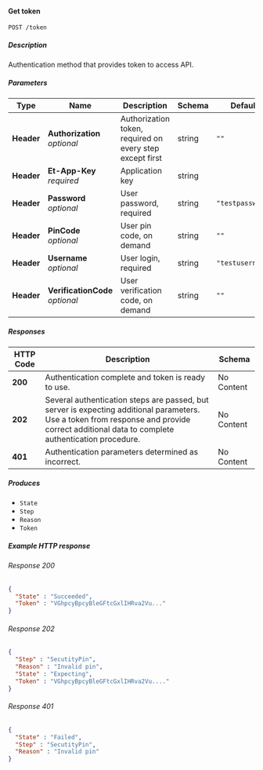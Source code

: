 
<a name="get_token"></a>
#### Get token
```
POST /token
```


##### Description
Authentication method that provides token to access API.


##### Parameters

|Type|Name|Description|Schema|Default|
|---|---|---|---|---|
|**Header**|**Authorization**  <br>*optional*|Authorization token, required on every step except first|string|`""`|
|**Header**|**Et-App-Key**  <br>*required*|Application key|string||
|**Header**|**Password**  <br>*optional*|User password, required|string|`"testpassword"`|
|**Header**|**PinCode**  <br>*optional*|User pin code, on demand|string|`""`|
|**Header**|**Username**  <br>*optional*|User login, required|string|`"testusername"`|
|**Header**|**VerificationCode**  <br>*optional*|User verification code, on demand|string|`""`|


##### Responses

|HTTP Code|Description|Schema|
|---|---|---|
|**200**|Authentication complete and token is ready to use.|No Content|
|**202**|Several authentication steps are passed, but server is expecting additional parameters. Use a token from response and provide correct additional data to complete authentication procedure.|No Content|
|**401**|Authentication parameters determined as incorrect.|No Content|


##### Produces

* `State`
* `Step`
* `Reason`
* `Token`


##### Example HTTP response

###### Response 200
```json
{
  "State" : "Succeeded",
  "Token" : "VGhpcyBpcyBleGFtcGxlIHRva2Vu..."
}
```


###### Response 202
```json
{
  "Step" : "SecutityPin",
  "Reason" : "Invalid pin",
  "State" : "Expecting",
  "Token" : "VGhpcyBpcyBleGFtcGxlIHRva2Vu...."
}
```


###### Response 401
```json
{
  "State" : "Failed",
  "Step" : "SecutityPin",
  "Reason" : "Invalid pin"
}
```



